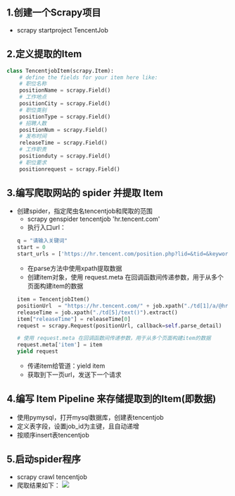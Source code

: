 ## 1.创建一个Scrapy项目 
 - scrapy startproject TencentJob 

## 2.定义提取的Item
```python  
class TencentjobItem(scrapy.Item): 
    # define the fields for your item here like:  
    # 职位名称  
    positionName = scrapy.Field()  
    # 工作地点  
    positionCity = scrapy.Field()  
    # 职位类别  
    positionType = scrapy.Field()  
    # 招聘人数  
    positionNum = scrapy.Field()  
    # 发布时间  
    releaseTime = scrapy.Field()  
    # 工作职责  
    positionduty = scrapy.Field()  
    # 职位要求  
    positionrequest = scrapy.Field()  
```
## 3.编写爬取网站的 spider 并提取 Item
 - 创建spider，指定爬虫名tencentjob和爬取的范围  
 	* scrapy genspider tencentjob 'hr.tencent.com'
 	* 执行入口url：
 	```python  
    q = "请输入关键词"  
    start = 0  
    start_urls = ['https://hr.tencent.com/position.php?lid=&tid=&keywords={}&start={}'.format(q,start)]
	```
	* 在parse方法中使用xpath提取数据
	* 创建item对象，使用 request.meta 在回调函数间传递参数，用于从多个页面构建item的数据  
	```python
	item = TencentjobItem()
    positionUrl  = "https://hr.tencent.com/" + job.xpath("./td[1]/a/@href").extract()[0]
    releaseTime = job.xpath("./td[5]/text()").extract()
    item["releaseTime"] = releaseTime[0]
    request = scrapy.Request(positionUrl, callback=self.parse_detail)

    # 使用 request.meta 在回调函数间传递参数，用于从多个页面构建item的数据
    request.meta['item'] = item
    yield request
	``` 
	* 传递item给管道：yield item
	* 获取到下一页url，发送下一个请求
## 4.编写 Item Pipeline 来存储提取到的Item(即数据)
 - 使用pymysql，打开mysql数据库，创建表tencentjob
 - 定义表字段，设置job_id为主键，且自动递增
 - 按顺序insert表tencentjob

## 5.启动spider程序
 - scrapy crawl tencentjob
 - 爬取结果如下：
![](https://i.imgur.com/fKjbkLs.png)
